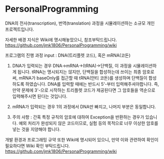 # PersonalProgramming
DNA의 전사(transcription), 번역(translation) 과정을 시뮬레이션하는 소규모 개인 프로젝트입니다.

자세한 배경 지식은 Wiki에 명시해놓았으니, 참조부탁드립니다.
https://github.com/jmk1806/PersonalProgramming/wiki

프로그램의 진행 과정
input : DNA(트리플렛 코드), 혹은 mRNA(코돈)

1. DNA가 입력되는 경우
DNA->mRNA->(tRNA)->단백질, 이 과정을 시뮬레이션하게 됩니다. tRNA는 명시되지는 않지만, 단백질을 합성하는데 쓰이는 최종 암호로써, 
mRNA가 baseOnly를 접근할 때 tRNA(안티 코돈)를 생성하며 단백질이 합성하도록 하였습니다.
DNA를 입력할 때에는 반드시 5'-부터 입력해주셔야합니다. 즉, 만약 문제에 3'-으로 시작하는 트리플렛 코드가 제공된다면 그 암호들을 역순으로
입력해주시면 된다는 것입니다.

2. mRNA가 입력되는 경우
1의 과정에서 DNA만 빠지고, 나머지 부분은 동일합니다.

3. 주의 사항 : 간혹 특정 규칙의 암호에 대하여 Exception을 반환하는 경우가 있습니다. 예외 처리가 완성되지 않은 코드이므로, 실험 등의 목적으로
너무 이상한 암호를 넣는 것을 지양해야 합니다.

개발 환경과 프로그래밍 규약 또한 Wiki에 명시되어 있으니, 만약 이와 관련하여 확인이 필요하다면 Wiki 확인 부탁드립니다.
https://github.com/jmk1806/PersonalProgramming/wiki
